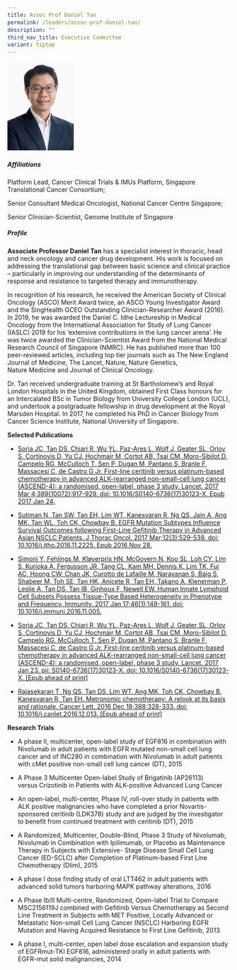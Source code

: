 ```yaml
---
title: Assoc Prof Daniel Tan
permalink: /leaders/assoc-prof-daniel-tan/
description: ""
third_nav_title: Executive Committee
variant: tiptap
---
```

<div class="isomer-image-wrapper">
<img style="width:150px" height="auto" width="100%" src="/images/Leaders/daniel-tan-shao-weng.png">
</div>
<h5>Affiliations</h5>
<p>Platform Lead, Cancer Clinical Trials &amp; IMUs Platform, Singapore Translational
Cancer Consortium;&nbsp;</p>
<p>Senior Consultant Medical Oncologist, National Cancer Centre Singapore;&nbsp;</p>
<p>Senior Clinician-Scientist, Genome Institute of Singapore&nbsp;</p>
<h5>Profile &nbsp;</h5>
<p><strong>Associate Professor Daniel Tan</strong> has a specialist interest
in thoracic, head and neck oncology and cancer drug development. His work
is focused on addressing the translational gap between basic science and
clinical practice – particularly in improving our understanding of the
determinants of response and resistance to targeted therapy and immunotherapy.&nbsp;</p>
<p>In recognition of his research, he received the American Society of Clinical
Oncology (ASCO) Merit Award twice, an ASCO Young Investigator Award and
the&nbsp;SingHealth&nbsp;GCEO Outstanding Clinician-Researcher Award (2016).
In 2019, he was awarded the Daniel C.&nbsp;Idhe&nbsp;Lectureship in Medical
Oncology from the International Association for Study of Lung Cancer (IASLC)
2019 for his ‘extensive contributions in the lung cancer arena’. He was
twice awarded the Clinician-Scientist Award from the National Medical Research
Council of Singapore (NMRC). He has published more than 100 peer-reviewed
articles, including top tier journals such as The New England Journal of
Medicine, The Lancet, Nature, Nature Genetics, Nature&nbsp;Medicine&nbsp;and
Journal of Clinical Oncology.&nbsp;</p>
<p>Dr.&nbsp;Tan received undergraduate training at St Bartholomew’s and Royal
London Hospitals in the United Kingdom, obtained First Class honours for
an Intercalated BSc in&nbsp;Tumor&nbsp;Biology from University College
London (UCL), and undertook a postgraduate fellowship in drug development
at the Royal Marsden Hospital. In 2017, he completed his PhD in Cancer
Biology from Cancer Science Institute, National University of Singapore.&nbsp;</p>
<p><strong>Selected Publications</strong>&nbsp;</p>
<ul data-tight="true" class="tight">
<li>
<p><a href="https://www.thelancet.com/journals/lancet/article/PIIS0140-6736(17)30123-X/fulltext" rel="noopener noreferrer nofollow" target="_blank">Soria JC,&nbsp;Tan DS, Chiari R, Wu YL, Paz-Ares L, Wolf J, Geater SL, Orlov S, Cortinovis D, Yu CJ, Hochmair M, Cortot AB, Tsai CM, Moro-Sibilot D, Campelo RG, McCulloch T, Sen P, Dugan M, Pantano S, Branle F, Massacesi C, de Castro G Jr. First-line ceritinib versus platinum-based chemotherapy in advanced ALK-rearranged non-small-cell lung cancer (ASCEND-4): a randomised, open-label, phase 3 study. Lancet. 2017 Mar 4;389(10072):917-929. doi: 10.1016/S0140-6736(17)30123-X. Epub 2017 Jan 24.</a>&nbsp;&nbsp;</p>
</li>
<li>
<p><a href="https://pubmed.ncbi.nlm.nih.gov/27908825/" rel="noopener noreferrer nofollow" target="_blank">Sutiman N,&nbsp;Tan SW, Tan EH, Lim WT, Kanesvaran R, Ng QS, Jain A, Ang MK, Tan WL, Toh CK, Chowbay B. EGFR Mutation Subtypes Influence Survival Outcomes following First-Line Gefitinib Therapy in Advanced Asian NSCLC Patients. J Thorac Oncol. 2017 Mar;12(3):529-538. doi: 10.1016/j.jtho.2016.11.2225. Epub 2016 Nov 28.</a>&nbsp;&nbsp;</p>
</li>
<li>
<p><a href="https://pubmed.ncbi.nlm.nih.gov/27986455/" rel="noopener noreferrer nofollow" target="_blank">Simoni Y, Fehlings M, Kløverpris HN, McGovern N, Koo SL, Loh CY, Lim S, Kurioka A, Fergusson JR, Tang CL, Kam MH, Dennis K, Lim TK, Fui AC, Hoong CW, Chan JK, Curotto de Lafaille M, Narayanan S, Baig S, Shabeer M, Toh SE, Tan HK, Anicete R, Tan EH, Takano A, Klenerman P, Leslie A,&nbsp;Tan DS, Tan IB, Ginhoux F, Newell EW. Human Innate Lymphoid Cell Subsets Possess Tissue-Type Based Heterogeneity in Phenotype and Frequency. Immunity. 2017 Jan 17;46(1):148-161. doi: 10.1016/j.immuni.2016.11.005.</a>&nbsp;&nbsp;</p>
</li>
<li>
<p><a href="https://www.thelancet.com/journals/lancet/article/PIIS0140-6736(17)30123-X/fulltext" rel="noopener noreferrer nofollow" target="_blank">Soria JC,&nbsp;Tan DS, Chiari R, Wu YL, Paz-Ares L, Wolf J, Geater SL, Orlov S, Cortinovis D, Yu CJ, Hochmair M, Cortot AB, Tsai CM, Moro-Sibilot D, Campelo RG, McCulloch T, Sen P, Dugan M, Pantano S, Branle F, Massacesi C, de Castro G Jr. First-line ceritinib versus platinum-based chemotherapy in advanced ALK-rearranged non-small-cell lung cancer (ASCEND-4): a randomised, open-label, phase 3 study. Lancet. 2017 Jan 23. pii: S0140-6736(17)30123-X. doi: 10.1016/S0140-6736(17)30123-X. [Epub ahead of print]</a>&nbsp;&nbsp;</p>
</li>
<li>
<p><a href="https://pubmed.ncbi.nlm.nih.gov/28003122/" rel="noopener noreferrer nofollow" target="_blank">Rajasekaran T, Ng QS,&nbsp;Tan DS, Lim WT, Ang MK, Toh CK, Chowbay B, Kanesvaran R, Tan EH. Metronomic chemotherapy: A relook at its basis and rationale. Cancer Lett. 2016 Dec 18;388:328-333. doi: 10.1016/j.canlet.2016.12.013. [Epub ahead of print]</a>&nbsp;</p>
</li>
</ul>
<p><strong>Research Trials</strong>&nbsp;</p>
<ul data-tight="true" class="tight">
<li>
<p>A phase II,&nbsp;multicenter, open-label study of EGF816 in combination
with Nivolumab in adult patients with EGFR mutated non-small cell lung
cancer and of INC280 in combination with Nivolumab in adult patients with&nbsp;cMet&nbsp;positive
non-small cell lung cancer (DT), 2015&nbsp;&nbsp;</p>
</li>
<li>
<p>A Phase 3&nbsp;Multicenter&nbsp;Open-label Study of&nbsp;Brigatinib&nbsp;(AP26113)
versus&nbsp;Crizotinib&nbsp;in Patients with ALK-positive Advanced Lung
Cancer&nbsp;&nbsp;</p>
</li>
<li>
<p>An open-label, multi-center, Phase IV, roll-over study in patients with
ALK positive malignancies who have completed a prior Novartis-sponsored&nbsp;ceritinib&nbsp;(LDK378)
study and are judged by the investigator to&nbsp;benefit&nbsp;from continued
treatment with&nbsp;ceritinib&nbsp;(DT), 2015&nbsp;&nbsp;</p>
</li>
<li>
<p>A Randomized,&nbsp;Multicenter, Double-Blind, Phase 3 Study of Nivolumab,
Nivolumab in Combination with Ipilimumab, or Placebo as Maintenance Therapy
in Subjects with Extensive- Stage Disease Small Cell Lung Cancer (ED-SCLC)
after Completion of Platinum-based First Line Chemotherapy (Dlim), 2015&nbsp;&nbsp;</p>
</li>
<li>
<p>A phase I dose finding study of oral LTT462 in adult patients with advanced
solid&nbsp;tumors&nbsp;harboring&nbsp;MAPK pathway alterations, 2016&nbsp;&nbsp;</p>
</li>
<li>
<p>A Phase&nbsp;Ib/II Multi-centre, Randomized, Open-label Trial to Compare
MSC2156119J combined with Gefitinib Versus Chemotherapy as Second Line
Treatment in Subjects with MET Positive, Locally Advanced or Metastatic
Non-small Cell Lung Cancer (NSCLC)&nbsp;Harboring&nbsp;EGFR Mutation and
Having Acquired Resistance to First Line Gefitinib, 2013&nbsp;&nbsp;</p>
</li>
<li>
<p>A phase I, multi-center, open label dose escalation and expansion study
of&nbsp;EGFRmut-TKI EGF816, administered orally in adult patients with
EGFR-mut solid malignancies, 2014&nbsp;&nbsp;</p>
</li>
</ul>
<p></p>